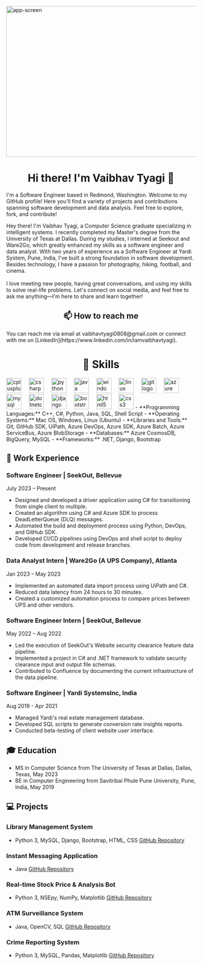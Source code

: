 <img src="introGif.gif" alt="app-screen" width="1000" height=400/><!-- Replace this with your own banner image -->

<h1 align="center">Hi there! I'm Vaibhav Tyagi 👋</h1>

I'm a Software Engineer based in Redmond, Washington. Welcome to my GitHub profile! Here you'll find a variety of projects and contributions spanning software development and data analysis. Feel free to explore, fork, and contribute!<p align="left">Hey there! I'm Vaibhav Tyagi, a Computer Science graduate specializing in intelligent systems. I recently completed my Master's degree from the University of Texas at Dallas. During my studies, I interned at Seekout and Ware2Go, which greatly enhanced my skills as a software engineer and data analyst. With two years of experience as a Software Engineer at Yardi System, Pune, India, I've built a strong foundation in software development. Besides technology, I have a passion for photography, hiking, football, and cinema.<br><br>I love meeting new people, having great conversations, and using my skills to solve real-life problems. Let's connect on social media, and feel free to ask me anything—I'm here to share and learn together!</p>

<h2 align="center">📫 How to reach me</h2>
You can reach me via email at vaibhavtyagi0808@gmail.com or connect with me on [LinkedIn](https://www.linkedin.com/in/iamvaibhavtyagi).

<h1 align="center">🔧 Skills</h1>
  <img src="https://skillicons.dev/icons?i=cpp" height="40" alt="cplusplus logo"  />
  <img width="12" />
  <img src="https://skillicons.dev/icons?i=cs" height="40" alt="csharp logo"  />
  <img width="12" />
  <img src="https://skillicons.dev/icons?i=py" height="40" alt="python logo"  />
  <img width="12" />
  <img src="https://skillicons.dev/icons?i=java" height="40" alt="java logo"  />
  <img width="12" />
  <img src="https://cdn.jsdelivr.net/gh/devicons/devicon/icons/windows8/windows8-original.svg" height="40" alt="windows8 logo"  />
  <img width="12" />
  <img src="https://cdn.jsdelivr.net/gh/devicons/devicon/icons/linux/linux-original.svg" height="40" alt="linux logo"  />
  <img width="12" />
  <img src="https://cdn.jsdelivr.net/gh/devicons/devicon/icons/git/git-original.svg" height="40" alt="git logo"  />
  <img width="12" />
  <img src="https://cdn.jsdelivr.net/gh/devicons/devicon/icons/azure/azure-original.svg" height="40" alt="azure logo"  />
  <img width="12" />
  <img src="https://cdn.jsdelivr.net/gh/devicons/devicon/icons/mysql/mysql-original.svg" height="40" alt="mysql logo"  />
  <img width="12" />
  <img src="https://cdn.jsdelivr.net/gh/devicons/devicon/icons/dotnetcore/dotnetcore-original.svg" height="40" alt="dotnetcore logo"  />
  <img width="12" />
  <img src="https://cdn.jsdelivr.net/gh/devicons/devicon/icons/django/django-plain.svg" height="40" alt="django logo"  />
  <img width="12" />
  <img src="https://cdn.jsdelivr.net/gh/devicons/devicon/icons/bootstrap/bootstrap-original.svg" height="40" alt="bootstrap logo"  />
  <img width="12" />
  <img src="https://cdn.jsdelivr.net/gh/devicons/devicon/icons/html5/html5-original.svg" height="40" alt="html5 logo"  />
  <img width="12" />
  <img src="https://cdn.jsdelivr.net/gh/devicons/devicon/icons/css3/css3-original.svg" height="40" alt="css3 logo"  />
- **Programming Languages:** C++, C#, Python, Java, SQL, Shell Script
- **Operating Systems:** Mac OS, Windows, Linux (Ubuntu)
- **Libraries and Tools:** Git, GitHub SDK, UiPath, Azure DevOps, Azure SDK, Azure Batch, Azure ServiceBus, Azure BlobStorage
- **Databases:** Azure CosmosDB, BigQuery, MySQL
- **Frameworks:** .NET, Django, Bootstrap

## 💼 Work Experience

### Software Engineer | SeekOut, Bellevue
July 2023 – Present

- Designed and developed a driver application using C# for transitioning from single client to multiple.
- Created an algorithm using C# and Azure SDK to process DeadLetterQueue (DLQ) messages.
- Automated the build and deployment process using Python, DevOps, and GitHub SDK.
- Developed CI/CD pipelines using DevOps and shell script to deploy code from development and release branches.

### Data Analyst Intern | Ware2Go (A UPS Company), Atlanta
Jan 2023 – May 2023

- Implemented an automated data import process using UiPath and C#.
- Reduced data latency from 24 hours to 30 minutes.
- Created a customized automation process to compare prices between UPS and other vendors.

### Software Engineer Intern | SeekOut, Bellevue
May 2022 – Aug 2022

- Led the execution of SeekOut's Website security clearance feature data pipeline.
- Implemented a project in C# and .NET framework to validate security clearance input and output file schemas.
- Contributed to Confluence by documenting the current infrastructure of the data pipeline.

### Software Engineer | Yardi SystemsInc, India
Aug 2019 - Apr 2021

- Managed Yardi's real estate management database.
- Developed SQL scripts to generate conversion rate insights reports.
- Conducted beta-testing of client website user interface.

## 🎓 Education

- MS in Computer Science from The University of Texas at Dallas, Dallas, Texas, May 2023
- BE in Computer Engineering from Savitribai Phule Pune University, Pune, India, May 2019

## 💻 Projects

### Library Management System
- Python 3, MySQL, Django, Bootstrap, HTML, CSS [GitHub Repository](link)

### Instant Messaging Application
- Java [GitHub Repository](link)

### Real-time Stock Price & Analysis Bot
- Python 3, NSEpy, NumPy, Matplotlib [GitHub Repository](link)

### ATM Surveillance System
- Java, OpenCV, SQL [GitHub Repository](link)

### Crime Reporting System
- Python 3, MySQL, Pandas, Matplotlib [GitHub Repository](link)

